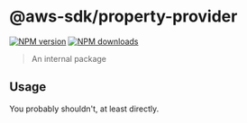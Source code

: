 # @aws-sdk/property-provider

[![NPM version](https://img.shields.io/npm/v/@aws-sdk/property-provider/beta.svg)](https://www.npmjs.com/package/@aws-sdk/property-provider)
[![NPM downloads](https://img.shields.io/npm/dm/@aws-sdk/property-provider.svg)](https://www.npmjs.com/package/@aws-sdk/property-provider)

> An internal package

## Usage

You probably shouldn't, at least directly.
